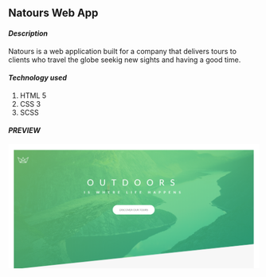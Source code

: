 ## Natours Web App ##

#### *Description* ####
Natours is a web application built for a company that delivers tours to clients
who travel the globe seekig new sights and having a good time.

#### *Technology used* ####
1. HTML 5
2. CSS 3
3. SCSS

#### *PREVIEW* ####
<img src="snapshot/snapshot.PNG" alt="snapshot">